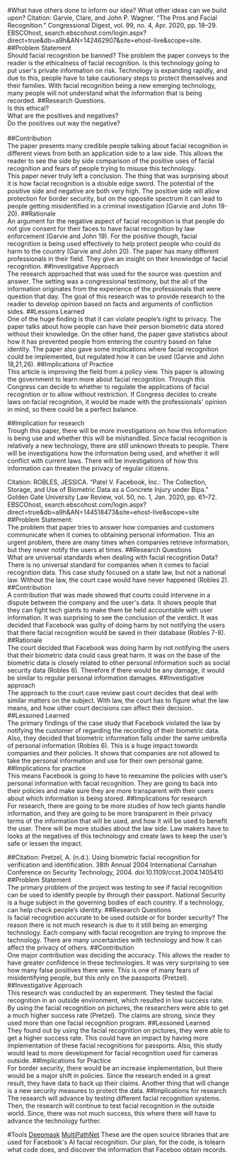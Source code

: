 #What have others done to inform our idea? What other ideas can we build upon?
Citation: Garvie, Clare, and John P. Wagner. “The Pros and Facial Recognition.” Congressional Digest, vol. 99, no. 4, Apr. 2020, pp. 18–29. EBSCOhost, search.ebscohost.com/login.aspx?direct=true&db=a9h&AN=142462907&site=ehost-live&scope=site.<br>
##Problem Statement <br>
Should facial recognition be banned?
The problem the paper conveys to the reader is the ethicalness of facial recognition. Is this technology going to put user's private information on risk. Technology is expanding rapidly, and due to this, people have to take cautionary steps to protect themselves and their families. With facial recognition being a new emerging technology, many people will not understand what the information that is being recorded.
##Research Questions.<br>
	Is this ethical?<br>
	What are the positives and negatives?<br>
	Do the positives out way the negative?<br>
	<br>
##Contribution<br>
The paper presents many credible people talking about facial recognition in different views from both an application side to a law side. This allows the reader to see the side by side comparison of the positive uses of facial recognition and fears of people trying to misuse this technology.<br>
This paper never truly left a conclusion. The thing that was surprising about it is how facial recognition is a double edge sword. The potential of the positive side and negative are both very high. The positive side will allow protection for border security, but on the opposite spectrum it can lead to people getting misidentified in a criminal investigation (Garvie and John 19-20).
##Rationale<br>
 An argument for the negative aspect of facial recognition is that people do not give consent for their faces to have facial recognition by law enforcement (Garvie and John 19). For the positive though, facial recognition is being used effectively to help protect people who could do harm to the country (Garvie and John 20).
The paper has many different professionals in their field. They give an insight on their knowledge of facial recognition.
##Investigative Approach<br>
The research approached that was used for the source was question and answer. The setting was a congressional testimony, but the all of the information originates from the experience of the professionals that were question that day. The goal of this research was to provide research to the reader to develop opinion based on facts and arguments of confliction sides.
##Lessons Learned<br>
One of the huge finding is that it can violate people’s right to privacy. The paper talks about how people can have their person biometric data stored without their knowledge. On the other hand, the paper gave statistics about how it has prevented people from entering the country based on false identity. The paper also gave some implications where facial recognition could be implemented, but regulated how it can be used (Garvie and John 18,21,26).
##Implications of Practice<br>
This article is improving the field from a policy view. This paper is allowing the government to learn more about facial recognition. Through this Congress can decide to whether to regulate the applications of facial recognition or to allow without restriction. If Congress decides to create laws on facial recognition, it would be made with the professionals' opinion in mind, so there could be a perfect balance.

##Implication for research<br>
Trough this paper, there will be more investigations on how this information is being use and whether this will be mishandled. Since facial recognition is relatively a new technology, there are still unknown threats to people. There will be investigations how the information being used, and whether it will conflict with current laws. There will be investigations of how this information can threaten the privacy of regular citizens.
 
Citation: ROBLES, JESSICA. “Patel V. Facebook, Inc.: The Collection, Storage, and Use of Biometric Data as a Concrete Injury under Bipa.” Golden Gate University Law Review, vol. 50, no. 1, Jan. 2020, pp. 61–72. EBSCOhost, search.ebscohost.com/login.aspx?direct=true&db=a9h&AN=144518473&site=ehost-live&scope=site
##Problem Statement:<br>
The problem that paper tries to answer how companies and customers communicate when it comes to obtaining personal information. This an urgent problem, there are many times when companies retrieve information, but they never notify the users at times.
##Research Questions<br>
What are universal standards when dealing with facial recognition Data?
There is no universal standard for companies when it comes to facial recognition data.  This case study focused on a state law, but not a national law. Without the law, the court case would have never happened (Robles 2).
##Contribution<br>
A contribution that was made showed that courts could intervene in a dispute between the company and the user's data. It shows people that they can fight tech giants to make them be held accountable with user information. It was surprising to see the conclusion of the verdict. It was decided that Facebook was guilty of doing harm by not notifying the users that there facial recognition would be saved in their database (Robles 7-8).
##Rationale<br>
The court decided that Facebook was doing harm by not notifying the users that their biometric data could caus great harm. It was on the base of  the biometric data is closely related to other personal information such as social security data (Robles 6).  Therefore if there would be any damage, it would be similar to regular personal information damages.
##Investigative approach<br>
The approach to the court case review past court decides that deal with similar matters on the subject. With law, the court has to figure what the law means, and how other court decisions can affect their decision.
##Lessoned Learned<br>
The primary findings of the case study that Facebook violated the law by notifying the customer of regarding the recording of their biometric data. Also, they decided that biometric information falls under the same umbrella of personal information (Robles 6). This is a huge impact towards companies and their policies.  It shows that companies are not allowed to take the personal information and use for their own personal game.
##Implications for practice<br>
This means Facebook is going to have to reexamine the policies with user’s personal information with facial recognition. They are going to back into their policies and make sure they are more transparent with their users about which information is being stored.
##Implications for research<br>
For research, there are going to be more studies of how tech giants handle information, and they are going to be more transparent in their privacy terms of the information that will be used, and how it will be used to benefit the user. There will be more studies about the law side. Law makers have to looks at the negatives of this technology and create laws to keep the user’s safe or lessen the impact.

##Citation: Pretzel, A. (n.d.). Using biometric facial recognition for verification and identification. 38th Annual 2004 International Carnahan Conference on Security Technology, 2004. doi:10.1109/ccst.2004.1405410
##Problem Statement<br>
The primary problem of the project was testing to see if facial recognition can be used to identify people by through their passport. National Security is a huge subject in the governing bodies of each country. If a technology, can help check people’s identity.
##Research Questions<br>
Is facial recognition accurate to be used outside or for border security?
The reason there is not much research is due to it still being an emerging technology. Each company with facial recognition are trying to improve the technology. There are many uncertainties with technology and how it can affect the privacy of others.
##Contribution<br>
One major contribution was deciding the accuracy. This allows the reader to have greater confidence in these technologies. It was  very surprising to see how many false positives there were. This is one of many fears of misidentifying people, but this only on the passports (Pretzel).
##Investigative Approach<br>
This research was conducted by an experiment. They tested the facial recognition in an outside environment, which resulted in low success rate. By using the facial recognition on pictures, the researchers were able to get a much higher success rate (Pretzel). The claims are strong, since they used more than one facial recognition program.
##Lessoned Learned<br>
They found out by using the facial recognition on pictures, they were able to get a higher success rate. This could have an impact by having more implementation of these facial recognitions for passports. Also, this study would lead to more development for facial recognition used for cameras outside.
##Implications for Practice<br>
For border security, there would be an increase implementation, but there would be a major shift in policies. Since the research ended in a great result, they have data to back up their claims. Another thing that will change is a new security measures to protect the data.
##Implications for research<br>
The research will advance by testing different facial recognition systems. Then, the research will continue to test facial recognition in the outside world. Since, there was not much success, this where there will have to advance the technology further.

#Tools
[Deepmask](https://github.com/facebookresearch/deepmask)
[MultiPathNet](https://github.com/facebookresearch/multipathnet)
These are the open source libraries that are used for Facebook's AI facial recognition. Our plan, for the code, is tolearn what code does, and discover the information that Faceboo obtain records.
